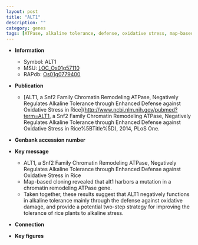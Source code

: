 ```yaml
---
layout: post
title: "ALT1"
description: ""
category: genes
tags: [ATPase, alkaline tolerance, defense, oxidative stress, map-based cloning, alkaline stress]
---
```


* **Information**  
    + Symbol: ALT1  
    + MSU: [LOC_Os01g57110](http://rice.plantbiology.msu.edu/cgi-bin/ORF_infopage.cgi?orf=LOC_Os01g57110)  
    + RAPdb: [Os01g0779400](http://rapdb.dna.affrc.go.jp/viewer/gbrowse_details/irgsp1?name=Os01g0779400)  

* **Publication**  
    + [ALT1, a Snf2 Family Chromatin Remodeling ATPase, Negatively Regulates Alkaline Tolerance through Enhanced Defense against Oxidative Stress in Rice](http://www.ncbi.nlm.nih.gov/pubmed?term=ALT1, a Snf2 Family Chromatin Remodeling ATPase, Negatively Regulates Alkaline Tolerance through Enhanced Defense against Oxidative Stress in Rice%5BTitle%5D), 2014, PLoS One.

* **Genbank accession number**  

* **Key message**  
    + ALT1, a Snf2 Family Chromatin Remodeling ATPase, Negatively Regulates Alkaline Tolerance through Enhanced Defense against Oxidative Stress in Rice
    + Map-based cloning revealed that alt1 harbors a mutation in a chromatin remodeling ATPase gene.
    + Taken together, these results suggest that ALT1 negatively functions in alkaline tolerance mainly through the defense against oxidative damage, and provide a potential two-step strategy for improving the tolerance of rice plants to alkaline stress.

* **Connection**  

* **Key figures**  



